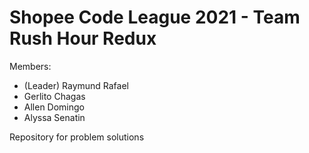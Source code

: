 # Shopee Code League 2021 - Team Rush Hour Redux
Members:
- (Leader) Raymund Rafael
- Gerlito Chagas
- Allen Domingo
- Alyssa Senatin

Repository for problem solutions